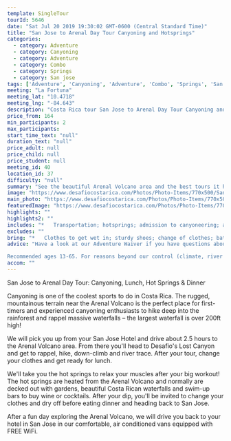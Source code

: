 ```yaml
---
template: SingleTour
tourId: 5646
date: "Sat Jul 20 2019 19:30:02 GMT-0600 (Central Standard Time)"
title: "San Jose to Arenal Day Tour Canyoning and Hotsprings"
categories: 
  - category: Adventure
  - category: Canyoning
  - category: Adventure
  - category: Combo
  - category: Springs
  - category: San jose
tags: ['Adventure', 'Canyoning', 'Adventure', 'Combo', 'Springs', 'San jose']
meeting: "La Fortuna"
meeting_lat: "10.4718"
meeting_lng: "-84.643"
description: "Costa Rica tour San Jose to Arenal Day Tour Canyoning and Hotsprings, id 5646"
price_from: 164
min_participants: 2
max_participants: 
start_time_text: "null"
duration_text: "null"
price_adult: null
price_child: null
price_student: null
meeting_id: 40
location_id: 37
difficulty: "null"
summary: "See the beautiful Arenal Volcano area and the best tours it has to offer during your stay in San Jose. Go canyoning in the Lost Canyon hidden in the mountains near the Arenal Volcano. You will get to rappel, down-climb and river-trace your way through the canyon. Then head to La Fortuna and enjoy the relaxing volcanically-heated hot springs. Transportation, lunch and dinner will be provided - just bring extra..."
image: "https://www.desafiocostarica.com/Photos/Photo-Items/770x500/San-Jose-to-Arenal-Day-Tour:-Canyoning-&-Hotsprings-1465246009.jpg"
main_photo: "https://www.desafiocostarica.com/Photos/Photo-Items/770x500/San-Jose-to-Arenal-Day-Tour:-Canyoning-&-Hotsprings-1465246009.jpg"
featuredImage: "https://www.desafiocostarica.com/Photos/Photo-Items/770x500/San-Jose-to-Arenal-Day-Tour:-Canyoning-&-Hotsprings-1465246009.jpg"
highlights: ""
highlights2: ""
includes: "*   Transportation; hotsprings; admission to canyoneering; admission to hotsprings"
excludes: ""
bring: "*   Clothes to get wet in; sturdy shoes; change of clothes; bathing suit; towel; light sweater; a little extra spending money for souvenirs."
advice: "Have a look at our Adventure Waiver if you have questions about our Costa Rica adventure tour policies.

Recommended ages 13-65. For reasons beyond our control (climate, river levels, etc.), we may change to a more-suitable tour with an equal or similar adventure-appeal or offer other tour options so you don't miss out on a fun day in Costa Rica. We reserve the right to cancel a trip due to unfavorable conditions & will only run a tour according to our policies. Full refund is given if (on rare occasion) no tour is run. This adventure involves some inherent risk and physical exertion, so you must be in good physical conditions!"
accom: ""
---
```

San Jose to Arenal Day Tour: Canyoning, Lunch, Hot Springs & Dinner

Canyoning is one of the coolest sports to do in Costa Rica. The rugged, mountainous terrain near the Arenal Volcano is the perfect place for first-timers and experienced canyoning enthusiasts to hike deep into the rainforest and rappel massive waterfalls – the largest waterfall is over 200ft high!

We will pick you up from your San Jose Hotel and drive about 2.5 hours to the Arenal Volcano area. From there you'll head to Desafio's Lost Canyon and get to rappel, hike, down-climb and river trace. After your tour, change your clothes and get ready for lunch.

We'll take you the hot springs to relax your muscles after your big workout! The hot springs are heated from the Arenal Volcano and normally are decked out with gardens, beautiful Costa Rican waterfalls and swim-up bars to buy wine or cocktails. After your dip, you'll be invited to change your clothes and dry off before eating dinner and heading back to San Jose.

After a fun day exploring the Arenal Volcano, we will drive you back to your hotel in San Jose in our comfortable, air conditioned vans equipped with FREE WiFi.